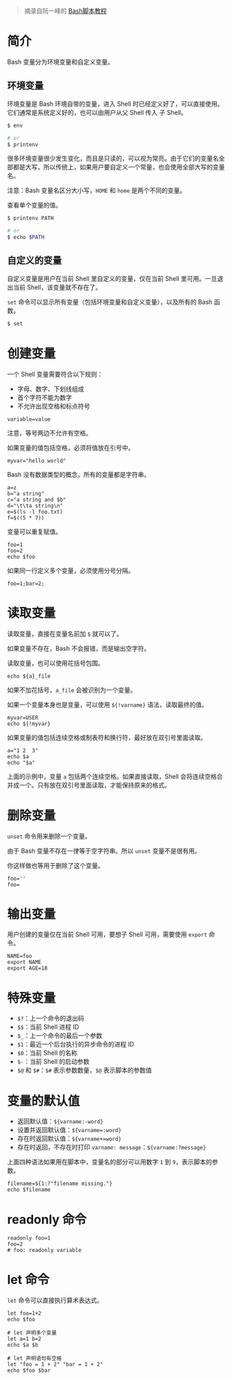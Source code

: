 > 摘录自阮一峰的 [Bash脚本教程](https://wangdoc.com/bash/)

# 简介

Bash 变量分为环境变量和自定义变量。

## 环境变量

环境变量是 Bash 环境自带的变量，进入 Shell 时已经定义好了，可以直接使用。它们通常是系统定义好的，也可以由用户从父 Shell 传入 子 Shell。

```bash
$ env

# or
$ printenv
```

很多环境变量很少发生变化，而且是只读的，可以视为常亮。由于它们的变量名全部都是大写，所以传统上，如果用户要自定义一个常量，也会使用全部大写的变量名。

注意：Bash 变量名区分大小写，`HOME` 和 `home` 是两个不同的变量。

查看单个变量的值。

```bash
$ printenv PATH

# or
$ echo $PATH
```

## 自定义的变量
自定义变量是用户在当前 Shell 里自定义的变量，仅在当前 Shell 里可用。一旦退出当前 Shell，该变量就不存在了。

`set` 命令可以显示所有变量（包括环境变量和自定义变量），以及所有的 Bash 函数。

```bash
$ set
```

# 创建变量

一个 Shell 变量需要符合以下规则：

- 字母、数字、下划线组成
- 首个字符不能为数字
- 不允许出现空格和标点符号

```shell
variable=value
```

注意，等号两边不允许有空格。

如果变量的值包括空格，必须将值放在引号中。

```shell
myvar="hello world"
```

Bash 没有数据类型的概念，所有的变量都是字符串。

```shell
a=z
b="a string"
c="a string and $b"
d="\t\ta string\n"
e=$(ls -l foo.txt)
f=$((5 * 7))
```

变量可以重复赋值。

```shell
foo=1
foo=2
echo $foo
```

如果同一行定义多个变量，必须使用分号分隔。

```shell
foo=1;bar=2;
```

# 读取变量
读取变量，直接在变量名前加 `$` 就可以了。

如果变量不存在，Bash 不会报错，而是输出空字符。

读取变量，也可以使用花括号包围。

```shell
echo ${a}_file
```

如果不加花括号，`a_file` 会被识别为一个变量。

如果一个变量本身也是变量，可以使用 `${!varname}` 语法，读取最终的值。

```shell
myvar=USER
echo ${!myvar}
```

如果变量的值包括连续空格或制表符和换行符，最好放在双引号里面读取。

```shell
a="1 2  3"
echo $a
echo "$a"
```

上面的示例中，变量 `a` 包括两个连续空格。如果直接读取，Shell 会将连续空格合并成一个。只有放在双引号里面读取，才能保持原来的格式。

# 删除变量

`unset` 命令用来删除一个变量。

由于 Bash 变量不存在一律等于空字符串。所以 `unset` 变量不是很有用。

你这样做也等用于删除了这个变量。

```shell
foo=''
foo=
```

# 输出变量

用户创建的变量仅在当前 Shell 可用，要想子 Shell 可用，需要使用 `export` 命令。

```shell
NAME=foo
export NAME
export AGE=18
```

# 特殊变量

- `$?`：上一个命令的退出码
- `$$`：当前 Shell 进程 ID
- `$_`：上一个命令的最后一个参数
- `$1`：最近一个后台执行的异步命令的进程 ID
- `$0`：当前 Shell 的名称
- `$-`：当前 Shell 的启动参数
- `$@` 和 `$#`：`$#` 表示参数数量，`$@` 表示脚本的参数值


# 变量的默认值

- 返回默认值：`${varname:-word}`
- 设置并返回默认值：`${varname=:word}`
- 存在时返回默认值：`${varname+=word}`
- 存在时返回，不存在时打印 `varname: message`：`${varname:?message}`

上面四种语法如果用在脚本中，变量名的部分可以用数字 `1` 到 `9`，表示脚本的参数。

```shell
filename=${1:?"filename missing."}
echo $filename
```

# readonly 命令

```shell
readonly foo=1
foo=2
# foo: readonly variable
```

# let 命令

`let` 命令可以直接执行算术表达式。

```shell
let foo=1+2
echo $foo

# let 声明多个变量
let a=1 b=2
echo $a $b

# let 声明语句有空格
let "foo = 1 + 2" "bar = 1 + 2"
echo $foo $bar
```